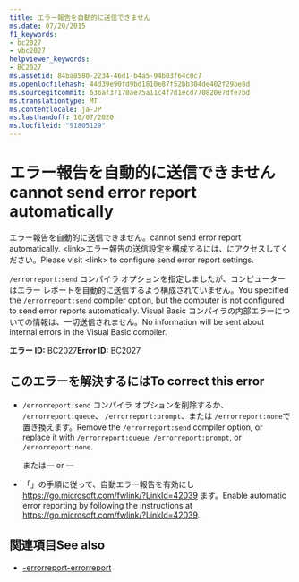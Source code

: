 ```yaml
---
title: エラー報告を自動的に送信できません
ms.date: 07/20/2015
f1_keywords:
- bc2027
- vbc2027
helpviewer_keywords:
- BC2027
ms.assetid: 84ba8580-2234-46d1-b4a5-94b03f64c0c7
ms.openlocfilehash: 44d39e90fd9bd1810e87f52bb304de402f29be8d
ms.sourcegitcommit: 636af37170ae75a11c4f7d1ecd770820e7dfe7bd
ms.translationtype: MT
ms.contentlocale: ja-JP
ms.lasthandoff: 10/07/2020
ms.locfileid: "91805129"
---
```

# <a name="cannot-send-error-report-automatically"></a><span data-ttu-id="21074-102">エラー報告を自動的に送信できません</span><span class="sxs-lookup"><span data-stu-id="21074-102">cannot send error report automatically</span></span>

<span data-ttu-id="21074-103">エラー報告を自動的に送信できません。</span><span class="sxs-lookup"><span data-stu-id="21074-103">cannot send error report automatically.</span></span> <span data-ttu-id="21074-104">\<link>エラー報告の送信設定を構成するには、にアクセスしてください。</span><span class="sxs-lookup"><span data-stu-id="21074-104">Please visit \<link> to configure send error report settings.</span></span>

<span data-ttu-id="21074-105">`/errorreport:send` コンパイラ オプションを指定しましたが、コンピューターはエラー レポートを自動的に送信するよう構成されていません。</span><span class="sxs-lookup"><span data-stu-id="21074-105">You specified the `/errorreport:send` compiler option, but the computer is not configured to send error reports automatically.</span></span> <span data-ttu-id="21074-106">Visual Basic コンパイラの内部エラーについての情報は、一切送信されません。</span><span class="sxs-lookup"><span data-stu-id="21074-106">No information will be sent about internal errors in the Visual Basic compiler.</span></span>

<span data-ttu-id="21074-107">**エラー ID:** BC2027</span><span class="sxs-lookup"><span data-stu-id="21074-107">**Error ID:** BC2027</span></span>

## <a name="to-correct-this-error"></a><span data-ttu-id="21074-108">このエラーを解決するには</span><span class="sxs-lookup"><span data-stu-id="21074-108">To correct this error</span></span>

- <span data-ttu-id="21074-109">`/errorreport:send` コンパイラ オプションを削除するか、 `/errorreport:queue`、 `/errorreport:prompt`、または `/errorreport:none`で置き換えます。</span><span class="sxs-lookup"><span data-stu-id="21074-109">Remove the `/errorreport:send` compiler option, or replace it with `/errorreport:queue`, `/errorreport:prompt`, or `/errorreport:none`.</span></span>

     <span data-ttu-id="21074-110">または</span><span class="sxs-lookup"><span data-stu-id="21074-110">— or —</span></span>

- <span data-ttu-id="21074-111">「」の手順に従って、自動エラー報告を有効にし <https://go.microsoft.com/fwlink/?LinkId=42039> ます。</span><span class="sxs-lookup"><span data-stu-id="21074-111">Enable automatic error reporting by following the instructions at <https://go.microsoft.com/fwlink/?LinkId=42039>.</span></span>

## <a name="see-also"></a><span data-ttu-id="21074-112">関連項目</span><span class="sxs-lookup"><span data-stu-id="21074-112">See also</span></span>

- [<span data-ttu-id="21074-113">-errorreport</span><span class="sxs-lookup"><span data-stu-id="21074-113">-errorreport</span></span>](../reference/command-line-compiler/errorreport.md)
